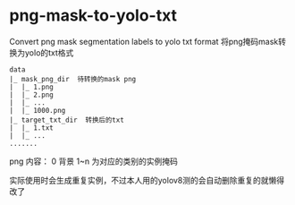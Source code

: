 # png-mask-to-yolo-txt
Convert png mask segmentation labels to yolo txt format
将png掩码mask转换为yolo的txt格式
```
data
|_ mask_png_dir  待转换的mask png
|  |_ 1.png
|  |_ 2.png
|  |_ ...
|  |_ 1000.png
|_ target_txt_dir  转换后的txt
|  |_ 1.txt
|  |_ ...
.......
```
png 内容： 0 背景  1~n 为对应的类别的实例掩码

实际使用时会生成重复实例，不过本人用的yolov8测的会自动删除重复的就懒得改了
